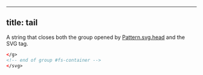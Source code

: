 ***

## title: tail

A string that closes both the group opened by [Pattern.svg.head](/reference/api/pattern/svg/head/) and the SVG tag.

```svg
</g>
<!-- end of group #fs-container -->
</svg>
```

